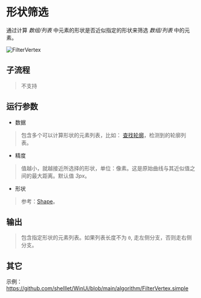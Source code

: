 # 形状筛选
通过计算 *数组/列表* 中元素的形状是否近似指定的形状来筛选 *数组/列表* 中的元素。


![FilterVertex](./images/12.png ':size=90%')

## 子流程

> 不支持

## 运行参数


* 数据
> 包含多个可以计算形状的元素列表，比如： [查找轮廓](./actions/detection/FindContours.md)，检测到的轮廓列表。
* 精度
> 值越小，就越接近所选择的形状，单位：像素。这是原始曲线与其近似值之间的最大距离。默认值 *3px*。
* 形状
> 参考：[Shape](./enums/ContourShape.md)。

## 输出

> 包含指定形状的元素列表。如果列表长度不为 `0`, 走左侧分支，否则走右侧分支。


## 其它

示例：https://github.com/shelllet/WinUi/blob/main/algorithm/FilterVertex.simple





